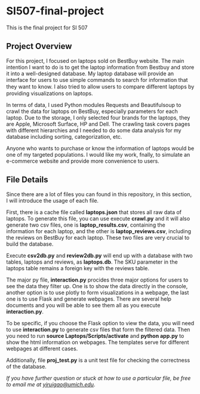 # SI507-final-project
This is the final project for SI 507


## Project Overview

For this project, I focused on laptops sold on BestBuy website. The main intention I want to do is to get the laptop
information from Bestbuy and store it into a well-designed database. My laptop database will provide an interface for users to use
simple commands to search for information that they want to know. I also tried to allow users to compare diﬀerent laptops by
providing visualizations on laptops.

In terms of data, I used Python modules Requests and Beautifulsoup to crawl the data for laptops on BestBuy, especially parameters for each laptop. Due to the storage, I only selected four brands for the laptops, they are Apple, Microsoft Surface, HP and Dell. The crawling task covers pages with different hierarchies and  I needed to do some data analysis for my database including sorting, categorization,
etc. 

Anyone who wants to purchase or know the information of laptops would be one of my targeted populations. I would like my
work, fnally, to simulate an e-commerce website and provide more convenience to users.


## File Details

Since there are a lot of files you can found in this repository, in this section, I will introduce the usage of each file.

First, there is a cache file called **laptops.json** that stores all raw data of laptops. To generate this file, you can use execute **crawl.py** and it will also generate two csv files, one is **laptop_results.csv**, containing the information for each laptop, and the other is **laptop_reviews.csv**, including the reviews on BestBuy for each laptop. These two files are very crucial to build the database.

Execute **csv2db.py** and **review2db.py** will end up with a database with two tables, laptops and reviews, as **laptops.db**. The SKU parameter in the laptops table remains a foreign key with the reviews table. 

The major py file, **interaction.py** procides three major options for users to see the data they filter up. One is to show the data directly in the console, another option is to use plotly to form visualizations in a webpage, the last one is to use Flask and generate webpages. There are several help documents and you will be able to see them all as you execute **interaction.py**.

To be specific, if you choose the Flask option to view the data, you will need to use **interaction.py** to generate csv files that form the filtered data. Then you need to run **source Laptops/Scripts/activate** and **python app.py** to show the html information on webpages. The templates serve for different webpages at different cases.

Additionally, file **proj_test.py** is a unit test file for checking the correctness of the database.

*If you have further question or stuck at how to use a particular file, be free to email me at yiruigao@umich.edu*.
